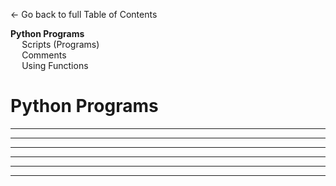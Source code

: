 <link rel="stylesheet" href="{{baseUrl}}/css/programming.css">

<div class="website-content">
<div id="toc">

[← Go back to full Table of Contents](../index.html)
* [**Python Programs**](#python-programs)
  * [Scripts (Programs)](#scripts-programs)
  * [Comments](#comments)
  * [Using Functions](#using-functions)
  
</div>
<div id="main">

# Python Programs

<include src="../scripts/text.md" /><hr><hr>
<include src="../comments/text.md" /><hr><hr>
<include src="../usingFunctions/text.md" /><hr><hr>

</div>
</div>